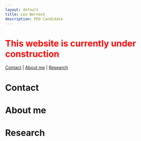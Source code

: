 ```yaml
---
layout: default
title: Leo Werneck
description: PhD Candidate
---
```


# <font color='red'> This website is currently under construction </font>

[Contact](#contact) | [About me](#about) | [Research](#research)


<a id='contact'></a>
# Contact

<a id='about'></a>
# About me

<a id='research'></a>
# Research


